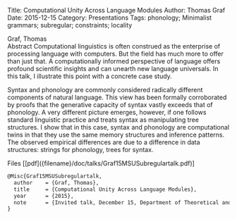 Title: Computational Unity Across Language Modules
Author: Thomas Graf
Date: 2015-12-15
Category: Presentations
Tags: phonology; Minimalist grammars; subregular; constraints; locality

<div markdown class="authors">
Graf, Thomas
</div>

<div markdown class="abstract">
<span id="abstract-title">Abstract</span>
Computational linguistics is often construed as the enterprise of 
processing language with computers. But the field has much more to 
offer than just that. A computationally informed perspective of 
language offers profound scientific insights and can unearth new 
language universals. In this talk, I illustrate this point with a 
concrete case study.

Syntax and phonology are commonly considered radically different 
components of natural language. This view has been formally 
corroborated by proofs that the generative capacity of syntax vastly 
exceeds that of phonology. A very different picture emerges, however, 
if one follows standard linguistic practice and treats syntax as 
manipulating tree structures. I show that in this case, syntax and 
phonology are computational twins in that they use the same memory 
structures and inference patterns. The observed empirical differences 
are due to a difference in data structures: strings for phonology, 
trees for syntax.
</div>

<div markdown class="files">
<span id="files-title">Files</span>
[[pdf]({filename}/doc/talks/Graf15MSUSubregulartalk.pdf)]
</div>

~~~latex
@Misc{Graf15MSUSubregulartalk,
  author	= {Graf, Thomas},
  title		= {Computational Unity Across Language Modules},
  year		= {2015},
  note		= {Invited talk, December 15, Department of Theoretical and Applied Linguistics, Moscow State University, Moscow, Russia}
}
~~~
